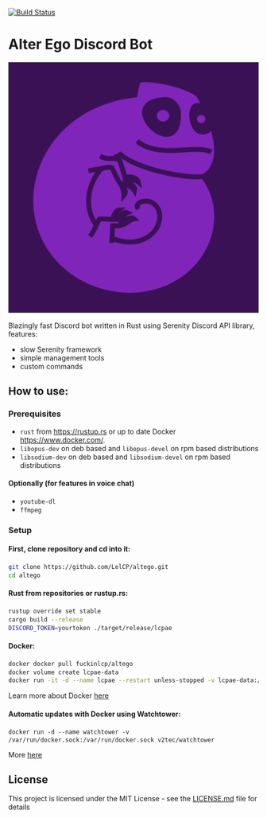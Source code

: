 [![Build Status](https://travis-ci.org/LelCP/altego.svg?branch=master)](https://travis-ci.org/LelCP/altego)
# Alter Ego Discord Bot
![LCPAE](logo.svg)

Blazingly fast Discord bot written in Rust using Serenity Discord API library, features:
* slow Serenity framework
* simple management tools
* custom commands

## How to use:

### Prerequisites
* `rust` from https://rustup.rs or up to date Docker https://www.docker.com/.
* `libopus-dev` on deb based and `libopus-devel` on rpm based distributions
* `libsodium-dev` on deb based and `libsodium-devel` on rpm based distributions
#### Optionally (for features in voice chat)
* `youtube-dl`
* `ffmpeg`

### Setup

#### First, clone repository and cd into it:
``` bash
git clone https://github.com/LelCP/altego.git
cd altego
```

#### Rust from repositories or rustup.rs:
``` bash
rustup override set stable
cargo build --release
DISCORD_TOKEN=yourtoken ./target/release/lcpae 
```

#### Docker:
``` bash
docker docker pull fuckinlcp/altego
docker volume create lcpae-data
docker run -it -d --name lcpae --restart unless-stopped -v lcpae-data:/root/.lcpae -e DISCORD_TOKEN=yourtoken fuckinlcp/altego
```

Learn more about Docker [here](https://docs.docker.com/get-started/)

#### Automatic updates with Docker using Watchtower:
```
docker run -d --name watchtower -v /var/run/docker.sock:/var/run/docker.sock v2tec/watchtower
```
More [here](https://github.com/v2tec/watchtower)

## License

This project is licensed under the MIT License - see the [LICENSE.md](LICENSE.md) file for details

